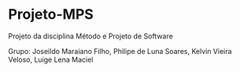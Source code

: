# Projeto-MPS
Projeto da disciplina Método e Projeto de Software

Grupo: Joseildo Maraiano Filho, 
       Philipe de Luna Soares, 
       Kelvin Vieira Veloso, 
       Luige Lena Maciel
       
